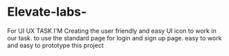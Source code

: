 # Elevate-labs-
For UI UX TASK 
I'M Creating the user friendly and easy UI icon to work in our task.
to use the standard page for login and sign up page.
easy to work and easy to prototype this project
